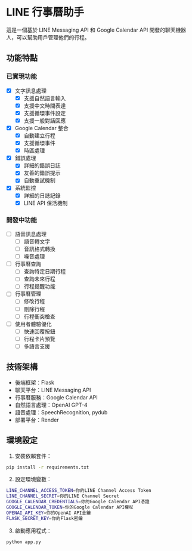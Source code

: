 # LINE 行事曆助手

這是一個基於 LINE Messaging API 和 Google Calendar API 開發的聊天機器人，可以幫助用戶管理他們的行程。

## 功能特點

### 已實現功能
- [x] 文字訊息處理
  - [x] 支援自然語言輸入
  - [x] 支援中文時間表達
  - [x] 支援循環事件設定
  - [x] 支援一般對話回應
- [x] Google Calendar 整合
  - [x] 自動建立行程
  - [x] 支援循環事件
  - [x] 時區處理
- [x] 錯誤處理
  - [x] 詳細的錯誤日誌
  - [x] 友善的錯誤提示
  - [x] 自動重試機制
- [x] 系統監控
  - [x] 詳細的日誌記錄
  - [x] LINE API 保活機制

### 開發中功能
- [ ] 語音訊息處理
  - [ ] 語音轉文字
  - [ ] 音訊格式轉換
  - [ ] 噪音處理
- [ ] 行事曆查詢
  - [ ] 查詢特定日期行程
  - [ ] 查詢未來行程
  - [ ] 行程提醒功能
- [ ] 行事曆管理
  - [ ] 修改行程
  - [ ] 刪除行程
  - [ ] 行程衝突檢查
- [ ] 使用者體驗優化
  - [ ] 快速回覆按鈕
  - [ ] 行程卡片預覽
  - [ ] 多語言支援

## 技術架構

- 後端框架：Flask
- 聊天平台：LINE Messaging API
- 行事曆服務：Google Calendar API
- 自然語言處理：OpenAI GPT-4
- 語音處理：SpeechRecognition, pydub
- 部署平台：Render

## 環境設定

1. 安裝依賴套件：
```bash
pip install -r requirements.txt
```

2. 設定環境變數：
```bash
LINE_CHANNEL_ACCESS_TOKEN=你的LINE Channel Access Token
LINE_CHANNEL_SECRET=你的LINE Channel Secret
GOOGLE_CALENDAR_CREDENTIALS=你的Google Calendar API憑證
GOOGLE_CALENDAR_TOKEN=你的Google Calendar API權杖
OPENAI_API_KEY=你的OpenAI API金鑰
FLASK_SECRET_KEY=你的Flask密鑰
```

3. 啟動應用程式：
```bash
python app.py
```
